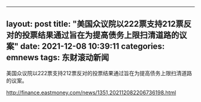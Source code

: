 
---
layout: post
title: "美国众议院以222票支持212票反对的投票结果通过旨在为提高债务上限扫清道路的议案"
date: 2021-12-08 10:39:11
categories: emnews
tags: 东财滚动新闻
---

美国众议院以222票支持212票反对的投票结果通过旨在为提高债务上限扫清道路的议案。

<http://finance.eastmoney.com/news/1351,202112082206736198.html>